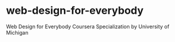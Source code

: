 # web-design-for-everybody
Web Design for Everybody Coursera Specialization by University of Michigan 
